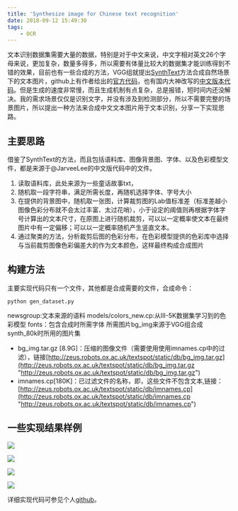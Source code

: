 ```yaml
---
title: 'Synthesize image for Chinese text recognition'
date: 2018-09-12 15:49:30
tags:
	- OCR
---
```

文本识别数据集需要大量的数据，特别是对于中文来说，中文字相对英文26个字母来说，更加复杂，数量多得多，所以需要有体量比较大的数据集才能训练得到不错的效果，目前也有一些合成的方法，VGG组就提出[SynthText](http://www.robots.ox.ac.uk/~vgg/data/scenetext/)方法合成自然场景下的文本图片，github上有作者给出的[官方代码](https://github.com/ankush-me/SynthText)，也有国内大神改写的[中文版本代码](https://github.com/JarveeLee/SynthText_Chinese_version)。但是生成的速度非常慢，而且生成机制有点复杂，总是报错，短时间内还没解决。我的需求场景仅仅是识别文字，并没有涉及到检测部分，所以不需要完整的场景图片，所以提出一种方法来合成中文文本图片用于文本识别，分享一下实现思路。

<!-- more -->

## 主要思路
借鉴了SynthText的方法，而且包括语料库、图像背景图、字体、以及色彩模型文件，都是来源于@JarveeLee的中文版代码中的文件。
1. 读取语料库，此处来源为一些童话故事txt，
2. 随机取一段字符串，满足所需长度，再随机选择字体、字号大小
3. 在提供的背景图中，随机取一张图，计算裁剪图的Lab值标准差（标准差越小图像色彩分布就不会太过丰富、太过花哨），小于设定的阈值则再根据字体字号计算出的文本尺寸，在原图上进行随机裁剪，可以以一定概率使文本在最终图片中有一定偏移；可以以一定概率随机产生竖直文本。
4. 通过聚类的方法，分析裁剪后图的色彩分布，在色彩模型提供的色彩库中选择与当前裁剪图像色彩偏差大的作为文本颜色，这样最终构成合成图片

## 构建方法
主要实现代码只有一个文件，其他都是合成需要的文件，合成命令：

	python gen_dataset.py

newsgroup:文本来源的语料
models/colors_new.cp:从III-5K数据集学习到的色彩模型
fonts：包含合成时所需字体
所需图片bg_img来源于VGG组合成synth_80k时所用的图片集
- bg_img.tar.gz [8.9G]：压缩的图像文件（需要使用使用imnames.cp中的过滤），链接[http://zeus.robots.ox.ac.uk/textspot/static/db/bg_img.tar.gz](http://zeus.robots.ox.ac.uk/textspot/static/db/bg_img.tar.gz "http://zeus.robots.ox.ac.uk/textspot/static/db/bg_img.tar.gz")
- imnames.cp[180K]：已过滤文件的名称，即，这些文件不包含文本,链接：[http://zeus.robots.ox.ac.uk/textspot/static/db/imnames.cp](http://zeus.robots.ox.ac.uk/textspot/static/db/imnames.cp "http://zeus.robots.ox.ac.uk/textspot/static/db/imnames.cp")

## 一些实现结果样例

![](/img/img_1.jpg)

![](/img/img_2.jpg)

![](/img/img_3.jpg)

![](/img/img_4.jpg)

详细实现代码可参见个人[github](https://github.com/lkj1114889770/Synth_Chinese_OCR_dataset)。